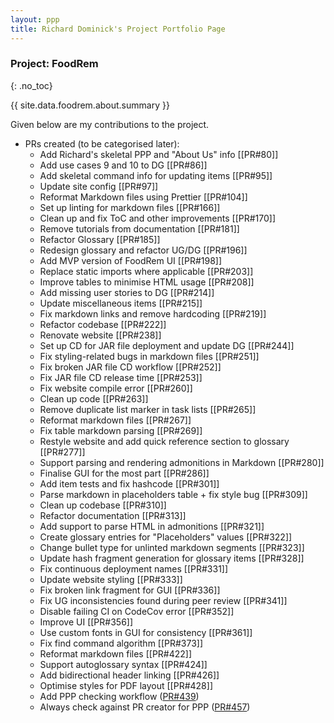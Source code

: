 ```yaml
---
layout: ppp
title: Richard Dominick's Project Portfolio Page
---
```


<!-- markdownlint-disable-next-line blanks-around-headers -->
### Project: FoodRem
{: .no_toc}

<!-- markdownlint-disable-next-line proper-names -->
{{ site.data.foodrem.about.summary }}

Given below are my contributions to the project.

* PRs created (to be categorised later):
  * Add Richard's skeletal PPP and \"About Us\" info [[PR#80]]
  * Add use cases 9 and 10 to DG [[PR#86]]
  * Add skeletal command info for updating items [[PR#95]]
  * Update site config [[PR#97]]
  * Reformat Markdown files using Prettier [[PR#104]]
  * Set up linting for markdown files [[PR#166]]
  * Clean up and fix ToC and other improvements [[PR#170]]
  * Remove tutorials from documentation [[PR#181]]
  * Refactor Glossary [[PR#185]]
  * Redesign glossary and refactor UG/DG [[PR#196]]
  * Add MVP version of FoodRem UI [[PR#198]]
  * Replace static imports where applicable [[PR#203]]
  * Improve tables to minimise HTML usage [[PR#208]]
  * Add missing user stories to DG [[PR#214]]
  * Update miscellaneous items [[PR#215]]
  * Fix markdown links and remove hardcoding [[PR#219]]
  * Refactor codebase [[PR#222]]
  * Renovate website [[PR#238]]
  * Set up CD for JAR file deployment and update DG [[PR#244]]
  * Fix styling-related bugs in markdown files [[PR#251]]
  * Fix broken JAR file CD workflow [[PR#252]]
  * Fix JAR file CD release time [[PR#253]]
  * Fix website compile error [[PR#260]]
  * Clean up code [[PR#263]]
  * Remove duplicate list marker in task lists [[PR#265]]
  * Reformat markdown files [[PR#267]]
  * Fix table markdown parsing [[PR#269]]
  * Restyle website and add quick reference section to glossary [[PR#277]]
  * Support parsing and rendering admonitions in Markdown [[PR#280]]
  * Finalise GUI for the most part [[PR#286]]
  * Add item tests and fix hashcode [[PR#301]]
  * Parse markdown in placeholders table + fix style bug [[PR#309]]
  * Clean up codebase [[PR#310]]
  * Refactor documentation [[PR#313]]
  * Add support to parse HTML in admonitions [[PR#321]]
  * Create glossary entries for \"Placeholders\" values [[PR#322]]
  * Change bullet type for unlinted markdown segments [[PR#323]]
  * Update hash fragment generation for glossary items [[PR#328]]
  * Fix continuous deployment names [[PR#331]]
  * Update website styling [[PR#333]]
  * Fix broken link fragment for GUI [[PR#336]]
  * Fix UG inconsistencies found during peer review [[PR#341]]
  * Disable failing CI on CodeCov error [[PR#352]]
  * Improve UI [[PR#356]]
  * Use custom fonts in GUI for consistency [[PR#361]]
  * Fix find command algorithm [[PR#373]]
  * Reformat markdown files [[PR#422]]
  * Support autoglossary syntax [[PR#424]]
  * Add bidirectional header linking [[PR#426]]
  * Optimise styles for PDF layout [[PR#428]]
  * Add PPP checking workflow ([PR#439](https://github.com/AY2223S1-CS2103T-W16-2/tp/pull/439))
  * Always check against PR creator for PPP ([PR#457](https://github.com/AY2223S1-CS2103T-W16-2/tp/pull/457))

<!-- TODO: Categorise everything -->
<!-- * **New Feature**: Added the ability to undo/redo previous commands.

  * What it does: allows the user to undo all previous commands one at a time. Preceding undo commands can be reversed by using the redo command.
  * Justification: This feature improves the product significantly because a user can make mistakes in commands and the app should provide a convenient way to rectify them.
  * Highlights: This enhancement affects existing commands and commands to be added in future. It required an in-depth analysis of design alternatives. The implementation too was challenging as it required changes to existing commands.
  * Credits: _{mention here if you reused any code/ideas from elsewhere or if a third-party library is heavily used in the feature so that a reader can make a more accurate judgement of how much effort went into the feature}_

* **New Feature**: Added a history command that allows the user to navigate to previous commands using up/down keys.

* **Code contributed**: [RepoSense link]()

* **Project management**:

  * Managed releases `v1.3` - `v1.5rc` (3 releases) on GitHub

* **Enhancements to existing features**:

  * Updated the GUI color scheme (Pull requests [\#33](), [\#34]())
  * Wrote additional tests for existing features to increase coverage from 88% to 92% (Pull requests [\#36](), [\#38]())

* **Documentation**:

  * User Guide:
    * Added documentation for the features `delete` and `find` [\#72]()
    * Did cosmetic tweaks to existing documentation of features `clear`, `exit`: [\#74]()
  * Developer Guide:
    * Added implementation details of the `delete` feature.

* **Community**:

  * PRs reviewed (with non-trivial review comments): [\#12](), [\#32](), [\#19](), [\#42]()
  * Contributed to forum discussions (examples: [1](), [2](), [3](), [4]())
  * Reported bugs and suggestions for other teams in the class (examples: [1](), [2](), [3]())
  * Some parts of the history feature I added was adopted by several other class mates ([1](), [2]())

* **Tools**:

  * Integrated a third party library (Natty) to the project ([\#42]())
  * Integrated a new Github plugin (CircleCI) to the team repo

* _{you can add/remove categories in the list above}_ -->
